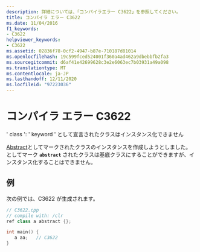 ```yaml
---
description: 詳細については、「コンパイラエラー C3622」を参照してください。
title: コンパイラ エラー C3622
ms.date: 11/04/2016
f1_keywords:
- C3622
helpviewer_keywords:
- C3622
ms.assetid: 02836f78-0cf2-4947-b87e-710187d81014
ms.openlocfilehash: 19c599fced524001f360a4ad462a9dbebbfb2fa3
ms.sourcegitcommit: d6af41e42699628c3e2e6063ec7b03931a49a098
ms.translationtype: MT
ms.contentlocale: ja-JP
ms.lasthandoff: 12/11/2020
ms.locfileid: "97223036"
---
```

# <a name="compiler-error-c3622"></a>コンパイラ エラー C3622

' class ': ' keyword ' として宣言されたクラスはインスタンス化できません

[Abstract](../../extensions/abstract-cpp-component-extensions.md)としてマークされたクラスのインスタンスを作成しようとしました。 としてマーク **`abstract`** されたクラスは基底クラスにすることができますが、インスタンス化することはできません。

## <a name="example"></a>例

次の例では、C3622 が生成されます。

```cpp
// C3622.cpp
// compile with: /clr
ref class a abstract {};

int main() {
   a aa;   // C3622
}
```
